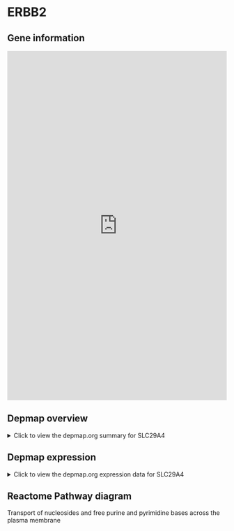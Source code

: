 <h1>ERBB2</h1>

<h2>Gene information</h2>
<iframe src="https://depmap.org/portal/gene/SLC29A4?tab=about" style="border:none;width:100%;height:800px"></iframe>

<h2>Depmap overview</h2>
<details>
  <summary>Click to view the depmap.org summary for SLC29A4</summary>
  <iframe src="https://depmap.org/portal/gene/SLC29A4?tab=overview" style="border:none;width:100%;height:800px"></iframe>
</details>

<h2>Depmap expression</h2>
<details>
  <summary>Click to view the depmap.org expression data for SLC29A4</summary>
  <iframe src="https://depmap.org/portal/gene/SLC29A4?tab=characterization" style="border:none;width:100%;height:800px"></iframe>
</details>



<h2>Reactome Pathway diagram</h2>
Transport of nucleosides and free purine and pyrimidine bases across the plasma membrane
<div id="diagramHolder"></div>

<script>
    //Creating the Reactome Diagram widget
    //Take into account a proxy needs to be set up in your server side pointing to www.reactome.org
    function onReactomeDiagramReady(){  //This function is automatically called when the widget code is ready to be used
        var diagram = Reactome.Diagram.create({
            "placeHolder" : "diagramHolder",
            "width" : 900,
            "height" : 500
        });

        //Initialising it to the "Hemostasis" pathway
        diagram.loadDiagram("R-HSA-83936");

        //Adding different listeners

        diagram.onDiagramLoaded(function (loaded) {
            console.info("Loaded ", loaded);
            diagram.flagItems("BAD");
	    diagram.flagItems("Q92934");
            if (loaded == "R-HSA-83936") diagram.selectItem("R-HSA-83936");
        });

     }
</script>



